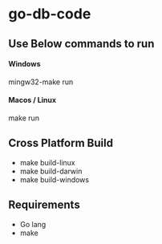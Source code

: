 # go-db-code

## Use Below commands to run 
#### Windows
mingw32-make run

#### Macos / Linux
make run

## Cross Platform Build
* make build-linux
* make build-darwin
* make build-windows

## Requirements 
* Go lang 
* make